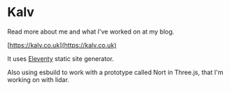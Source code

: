 # Kalv

Read more about me and what I've worked on at my blog.

[https://kalv.co.uk](https://kalv.co.uk)

It uses [Eleventy](https://github.com/11ty/eleventy) static site generator.

Also using esbuild to work with a prototype called Nort in Three.js, that I'm working on with lidar.

